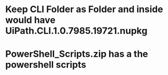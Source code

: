# Keep CLI Folder as Folder and inside would have UiPath.CLI.1.0.7985.19721.nupkg
# PowerShell_Scripts.zip has a the powershell scripts